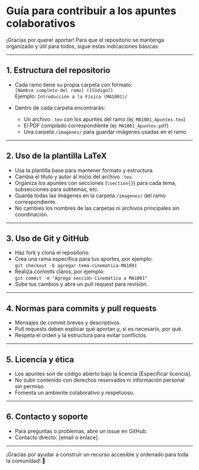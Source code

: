 # Guía para contribuir a los apuntes colaborativos

¡Gracias por querer aportar! Para que el repositorio se mantenga organizado y útil para todos, sigue estas indicaciones básicas:

---

## 1. Estructura del repositorio

- Cada ramo tiene su propia carpeta con formato:  
  `[Nombre completo del ramo] ([Código])`  
  Ejemplo: `Introducción a la Física (MA1001)/`

- Dentro de cada carpeta encontrarás:
  - Un archivo `.tex` con los apuntes del ramo (ej: `MA1001_Apuntes.tex`)
  - El PDF compilado correspondiente (ej: `MA1001_Apuntes.pdf`)
  - Una carpeta `/imagenes/` para guardar imágenes usadas en el ramo

---

## 2. Uso de la plantilla LaTeX

- Usa la plantilla base para mantener formato y estructura.
- Cambia el título y autor al inicio del archivo `.tex`.
- Organiza los apuntes con secciones (`\section{}`) para cada tema, subsecciones para subtemas, etc.
- Guarda todas las imágenes en la carpeta `/imagenes/` del ramo correspondiente.
- No cambies los nombres de las carpetas ni archivos principales sin coordinación.

---

## 3. Uso de Git y GitHub

- Haz fork y clona el repositorio.
- Crea una rama específica para tus aportes, por ejemplo:  
  `git checkout -b agregar-tema-cinematica-MA1001`
- Realiza commits claros, por ejemplo:  
  `git commit -m "Agrega sección Cinemática a MA1001"`
- Sube tus cambios y abre un pull request para revisión.

---

## 4. Normas para commits y pull requests

- Mensajes de commit breves y descriptivos.
- Pull requests deben explicar qué aportan y, si es necesario, por qué.
- Respeta el orden y la estructura para evitar conflictos.

---

## 5. Licencia y ética

- Los apuntes son de código abierto bajo la licencia [Especificar licencia].
- No subir contenido con derechos reservados ni información personal sin permiso.
- Fomenta un ambiente colaborativo y respetuoso.

---

## 6. Contacto y soporte

- Para preguntas o problemas, abre un issue en GitHub.
- Contacto directo: [email o enlace].

---

¡Gracias por ayudar a construir un recurso accesible y ordenado para toda la comunidad! 🚀
